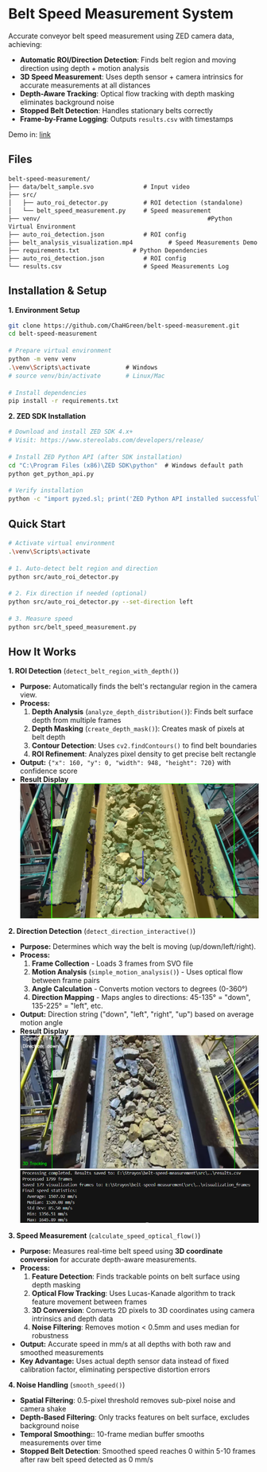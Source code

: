 # Belt Speed Measurement System

Accurate conveyor belt speed measurement using ZED camera data, achieving:
- **Automatic ROI/Direction Detection**: Finds belt region and moving direction using depth + motion analysis  
- **3D Speed Measurement**: Uses depth sensor + camera intrinsics for accurate measurements at all distances
- **Depth-Aware Tracking**: Optical flow tracking with depth masking eliminates background noise
- **Stopped Belt Detection**: Handles stationary belts correctly  
- **Frame-by-Frame Logging**: Outputs `results.csv` with timestamps  

Demo in: [link](https://drive.google.com/file/d/1q6UIS_moC9tAsoWD88K1XtJBSCisPogw/view?usp=sharing)

## Files
```
belt-speed-measurement/
├── data/belt_sample.svo              # Input video
├── src/
│   ├── auto_roi_detector.py          # ROI detection (standalone)
│   └── belt_speed_measurement.py     # Speed measurement
├── venv/                                               #Python Virtual Environment
├── auto_roi_detection.json           # ROI config
├── belt_analysis_visualization.mp4          # Speed Measurements Demo
├── requirements.txt               # Python Dependencies
├── auto_roi_detection.json           # ROI config
└── results.csv                       # Speed Measurements Log
```

## Installation & Setup
**1. Environment Setup**
```bash
git clone https://github.com/ChaHGreen/belt-speed-measurement.git
cd belt-speed-measurement

# Prepare virtual environment
python -m venv venv
.\venv\Scripts\activate          # Windows
# source venv/bin/activate       # Linux/Mac

# Install dependencies
pip install -r requirements.txt
```

**2. ZED SDK Installation**
```bash
# Download and install ZED SDK 4.x+
# Visit: https://www.stereolabs.com/developers/release/

# Install ZED Python API (after SDK installation)
cd "C:\Program Files (x86)\ZED SDK\python"  # Windows default path
python get_python_api.py

# Verify installation
python -c "import pyzed.sl; print('ZED Python API installed successfully')"
```
  
## Quick Start
```bash
# Activate virtual environment
.\venv\Scripts\activate
  
# 1. Auto-detect belt region and direction
python src/auto_roi_detector.py
  
# 2. Fix direction if needed (optional)
python src/auto_roi_detector.py --set-direction left
  
# 3. Measure speed
python src/belt_speed_measurement.py
```



## How It Works
 **1. ROI Detection** (`detect_belt_region_with_depth()`)
- **Purpose:** Automatically finds the belt's rectangular region in the camera view.
- **Process:**
	1. **Depth Analysis** (`analyze_depth_distribution()`): Finds belt surface depth from multiple frames
	2. **Depth Masking** (`create_depth_mask()`): Creates mask of pixels at belt depth  
	3. **Contour Detection**: Uses `cv2.findContours()` to find belt boundaries
	4. **ROI Refinement**: Analyzes pixel density to get precise belt rectangle
- **Output:** `{"x": 160, "y": 0, "width": 948, "height": 720}` with confidence score
- **Result Display**
![Belt Speed Visualization](imgs/roi_detection_visualization.png "ROI Detection Results")


**2. Direction Detection** (`detect_direction_interactive()`)
- **Purpose:** Determines which way the belt is moving (up/down/left/right).
- **Process:**
	1. **Frame Collection** - Loads 3 frames from SVO file
	2. **Motion Analysis** (`simple_motion_analysis()`) - Uses optical flow between frame pairs
	3. **Angle Calculation** - Converts motion vectors to degrees (0-360°)
	4. **Direction Mapping** - Maps angles to directions: 45-135° = "down", 135-225° = "left", etc.
- **Output:** Direction string ("down", "left", "right", "up") based on average motion angle
- **Result Display**
![Belt Speed Visualization](imgs/speed_meassure_visual_1.png "Speed Measurement Window")
![Belt Speed Visualization](imgs/speed_meassure_result_1.png "Speed Measurement Result")


 **3. Speed Measurement** (`calculate_speed_optical_flow()`)
- **Purpose:** Measures real-time belt speed using **3D coordinate conversion** for accurate depth-aware measurements.
- **Process:**
	1. **Feature Detection**: Finds trackable points on belt surface using depth masking
	2. **Optical Flow Tracking**: Uses Lucas-Kanade algorithm to track feature movement between frames
	3. **3D Conversion**: Converts 2D pixels to 3D coordinates using camera intrinsics and depth data
	4. **Noise Filtering**: Removes motion < 0.5mm and uses median for robustness
- **Output:** Accurate speed in mm/s at all depths with both raw and smoothed measurements
- **Key Advantage:** Uses actual depth sensor data instead of fixed calibration factor, eliminating perspective distortion errors

**4. Noise Handling** (`smooth_speed()`)
- **Spatial Filtering**: 0.5-pixel threshold removes sub-pixel noise and camera shake
- **Depth-Based Filtering**: Only tracks features on belt surface, excludes background noise
- **Temporal Smoothing:**: 10-frame median buffer smooths measurements over time
- **Stopped Belt Detection**: Smoothed speed reaches 0 within 5-10 frames after raw belt speed detected as 0 mm/s